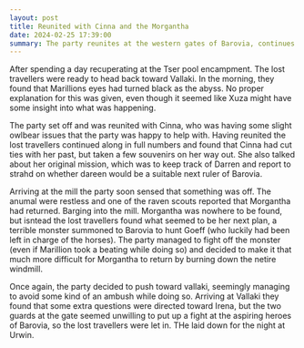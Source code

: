 ```yaml
---
layout: post
title: Reunited with Cinna and the Morgantha
date: 2024-02-25 17:39:00
summary: The party reunites at the western gates of Barovia, continues travel toward Vallaki, and defeats Morganthas latest plan.
---
```


After spending a day recuperating at the Tser pool encampment. The lost travellers were ready to head back toward Vallaki. 
In the morning, they found that Marillions eyes had turned black as the abyss. No proper explanation for this was given, even though it seemed like Xuza might have some insight into what was happening. 

The party set off and was reunited with Cinna, who was having some slight owlbear issues that the party was happy to help with. Having reunited the lost travellers continued along in full numbers and found that Cinna had cut ties with her past, but taken a few souvenirs on her way out. She also talked about her original mission, which was to keep track of Darren and report to strahd on whether dareen would be a suitable next ruler of Barovia. 

Arriving at the mill the party soon sensed that something was off. The anumal were restless and one of the raven scouts reported that Morgantha had returned. 
Barging into the mill. Morgantha was nowhere to be found, but isntead the lost travellers found what seemed to be her next plan, a terrible monster summoned to Barovia to hunt Goeff (who luckily had been left in charge of the horses). 
The party managed to fight off the monster (even if Marillion took a beating while doing so) and decided to make it that much more difficult for Morgantha to return by burning down the netire windmill. 

Once again, the party decided to push toward vallaki, seemingly managing to avoid some kind of an ambush while doing so. 
Arriving at Vallaki they found that some extra questions were directed toward Irena, but the two guards at the gate seemed unwilling to put up a fight at the aspiring heroes of Barovia, so the lost travellers were let in. THe laid down for the night at Urwin.